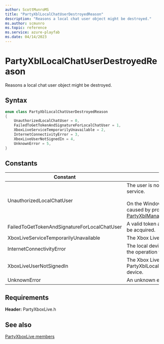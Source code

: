 ```yaml
---
author: ScottMunroMS
title: "PartyXblLocalChatUserDestroyedReason"
description: "Reasons a local chat user object might be destroyed."
ms.author: scmunro
ms.topic: reference
ms.service: azure-playfab
ms.date: 04/14/2023
---
```


# PartyXblLocalChatUserDestroyedReason  

Reasons a local chat user object might be destroyed.    

## Syntax  
  
```cpp
enum class PartyXblLocalChatUserDestroyedReason    
{  
    UnauthorizedLocalChatUser = 0,  
    FailedToGetTokenAndSignatureForLocalChatUser = 1,  
    XboxLiveServiceTemporarilyUnavailable = 2,  
    InternetConnectivityError = 3,  
    XboxLiveUserNotSignedIn = 4,  
    UnknownError = 5,  
}  
```  
  
## Constants  
  
| Constant | Description |
| --- | --- |
| UnauthorizedLocalChatUser | The user is not authorized to communicate with the Xbox Live service.<br/><br/> On the Windows 10 version of the library, this failure can be caused by providing an invalid token or signature to [PartyXblManager::CompleteGetTokenAndSignatureRequest()](../classes/PartyXblManager/methods/partyxblmanager_completegettokenandsignaturerequest.md). |  
| FailedToGetTokenAndSignatureForLocalChatUser | A valid token and/or signature for an HTTP request could not be acquired. |  
| XboxLiveServiceTemporarilyUnavailable | The Xbox Live service is temporarily unavailable. |  
| InternetConnectivityError | The local device has internet connectivity issues that caused the operation to fail. |  
| XboxLiveUserNotSignedIn | The Xbox Live user associated with the PartyXblLocalChatUser is not currently signed-in on the device. |  
| UnknownError | An unknown error occurred. |  
  
  
## Requirements  
  
**Header:** PartyXboxLive.h
  
## See also  
[PartyXboxLive members](../partyxboxlive_members.md)  

  
  
